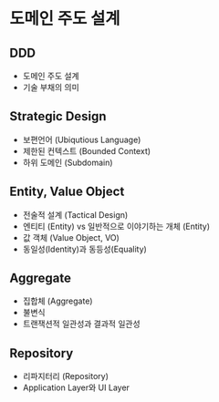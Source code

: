 # 도메인 주도 설계

## DDD

* 도메인 주도 설계
* 기술 부채의 의미

## Strategic Design

* 보편언어 (Ubiqutious Language)
* 제한된 컨텍스트 (Bounded Context)
* 하위 도메인 (Subdomain)

## Entity, Value Object

* 전술적 설계 (Tactical Design)
* 엔티티 (Entity) vs 일반적으로 이야기하는 개체 (Entity)
* 값 객체 (Value Object, VO)
* 동일성(Identity)과 동등성(Equality)

## Aggregate

* 집합체 (Aggregate)
* 불변식
* 트랜잭션적  일관성과 결과적 일관성

## Repository

* 리파지터리 (Repository)
* Application Layer와 UI Layer
